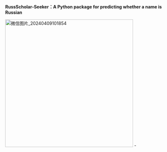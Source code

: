 **RussScholar-Seeker：A Python package for predicting whether a name is Russian**

<img width="410" alt="微信图片_20240409101854" src="https://github.com/TianciGao/RussScholar-Seeker/assets/153629778/ba73d175-091d-4439-925c-82cd9a97f7b9">
-
